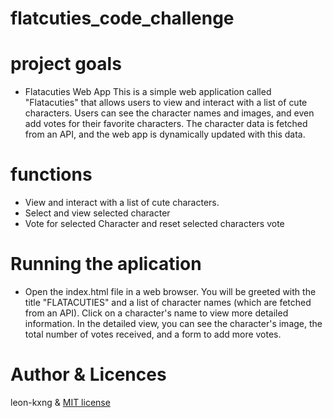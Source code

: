# flatcuties_code_challenge

# project goals
- Flatacuties Web App This is a simple web application called "Flatacuties" that allows users to view and interact with a list of cute characters. Users can see the character names and images, and even add votes for their favorite characters. The character data is fetched from an API, and the web app is dynamically updated with this data.

# functions
- View and interact with a list of cute characters.
- Select and view selected character
- Vote for selected Character and reset selected characters vote

# Running the aplication
- Open the index.html file in a web browser. You will be greeted with the title "FLATACUTIES" and a list of character names (which are fetched from an API). Click on a character's name to view more detailed information. In the detailed view, you can see the character's image, the total number of votes received, and a form to add more votes.

# Author & Licences 
leon-kxng  & [MIT license](LICENSE) 